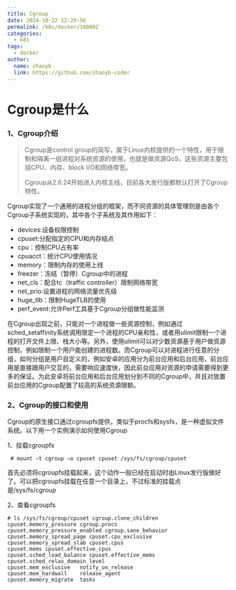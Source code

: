 ```yaml
---
title: Cgroup
date: 2024-10-22 12:29:56
permalink: /k8s/docker/100002
categories:
  - k8s
tags:
  - docker
author: 
  name: zhaoyb
  link: https://github.com/zhaoyb-coder
---
```


# Cgroup是什么

### 1、Cgroup介绍

> Cgroup是control group的简写，属于Linux内核提供的一个特性，用于限制和隔离一组进程对系统资源的使用，也就是做资源QoS，这些资源主要包括CPU、内存、block I/O和网络带宽。
>
> Cgroup从2.6.24开始进入内核主线，目前各大发行版都默认打开了Cgroup特性。

Cgroup实现了一个通用的进程分组的框架，而不同资源的具体管理则是由各个Cgroup子系统实现的，其中各个子系统及其作用如下：

+ devices:设备权限控制
+ cpuset:分配指定的CPU和内存结点
+ cpu：控制CPU占有率
+ cpuacct：统计CPU使用情况
+ memory：限制内存的使用上线
+ freezer：冻结（暂停）Cgroup中的进程
+ net_cls：配合tc（traffic controller）限制网络带宽
+ net_prio:设置进程的网络流量优先级
+ huge_tlb：限制HugeTLB的使用
+ perf_event:允许Perf工具基于Cgroup分组做性能监测

在Cgroup出现之前，只能对一个进程做一些资源控制，例如通过sched_setaffinity系统调用限定一个进程的CPU亲和性，或者用ulimit限制一个进程的打开文件上限、栈大小等。另外，使用ulimit可以对少数资源基于用户做资源控制，例如限制一个用户能创建的进程数。而Cgroup可以对进程进行任意的分组，如何分组是用户自定义的，例如安卓的应用分为前台应用和后台应用，前台应用是直接跟用户交互的，需要响应速度快，因此前台应用对资源的申请需要得到更多的保证。为此安卓将前台应用和后台应用划分到不同的Cgroup中，并且对放置前台应用的Cgroup配置了较高的系统资源限额。

### 2、Cgroup的接口和使用

Cgroup的原生接口通过cgroupfs提供，类似于procfs和sysfs，是一种虚拟文件系统。以下用一个实例演示如何使用Cgroup

1、挂载cgroupfs

```shell
 # mount –t cgroup –o cpuset cpuset /sys/fs/cgroup/cpuset
```

首先必须将cgroupfs挂载起来，这个动作一般已经在启动时由Linux发行版做好了。可以把cgroupfs挂载在任意一个目录上，不过标准的挂载点是/sys/fs/cgroup

2、查看cgroupfs

```shell
# ls /sys/fs/cgroup/cpuset cgroup.clone_children  cpuset.memory_pressure cgroup.procs           
cpuset.memory_pressure_enabled cgroup.sane_behavior   
cpuset.memory_spread_page cpuset.cpu_exclusive  
cpuset.memory_spread_slab cpuset.cpus            
cpuset.mems cpuset.effective_cpus  
cpuset.sched_load_balance cpuset.effective_mems  
cpuset.sched_relax_domain_level 
cpuset.mem_exclusive   notify_on_release 
cpuset.mem_hardwall    release_agent 
cpuset.memory_migrate  tasks
```

